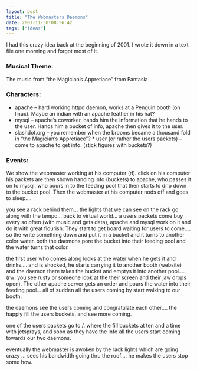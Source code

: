 ```yaml
---
layout: post
title: "The Webmasters Daemons"
date: 2007-11-30T08:56:42
tags: ["ideas"]
---
```


<p>I had this crazy idea back at the beginning of 2001. I wrote it down in a text file one morning and forgot most of it.</p>

<h3>Musical Theme:</h3>

<p>The music from &#8220;the Magician&#8217;s Appretiace&#8221; from Fantasia</p>

<h3>Characters:</h3>

<ul>
<li>apache &#8211; hard working httpd daemon, works at a Penguin booth (on linux). Maybe an indian with an apache feather in his hat? </li>
<li>mysql &#8211; apache&#8217;s coworker, hands him the information that he hands to the user. Hands him a bucket of info, apache then gives it to the user. </li>
<li>slashdot.org &#8211; you remember when the brooms became a thousand fold in &#8220;the Magician&#8217;s Appretiace&#8221;? * user (or rather the users packets) &#8211; come to apache to get info. (stick figures with buckets?)</li>
</ul>

<h3>Events:</h3>

<p>We show the webmaster working at his computer (rl). click on his computer his packets are then shown handing info (buckets) to apache, who passes it on to mysql, who pours in to the feeding pool that then starts to drip down to the bucket pool. Then the webmaster at his computer nods off and goes to sleep&#8230;.</p>

<p>you see a rack behind them&#8230; the lights that we can see on the rack go along with the tempo&#8230; back to virtual world&#8230; a users packets come buy every so often (with music and gets data), apache and mysql work on it and do it with great flourish. They start to get board waiting for users to come&#8230;. so the write something down and put it in a bucket and it turns to another color water. both the daemons pore the bucket into their feeding pool and the water turns that color.</p>

<p>the first user who comes along looks at the water when he gets it and drinks&#8230;. and is shocked, he starts carrying it to another booth (website) and the daemon there takes the bucket and emptys it into another pool&#8230;. (rw: you see rusty or someone look at the their screen and their jaw drops open). The other apache server gets an order and pours the water into their feeding pool&#8230; all of sudden all the users coming by start walking to our booth.</p>

<p>the daemons see the users coming and congratulate each other&#8230;. the happly fill the users buckets. and see more coming.</p>

<p>one of the users packets go to /. where the fill buckets at ten and a time with jetsprays, and soon as they have the info all the users start coming towards our two daemons.</p>

<p>eventually the webmaster is awoken by the rack lights which are going crazy &#8230; sees his bandwidth going thru the roof&#8230;. he makes the users stop some how.</p>

